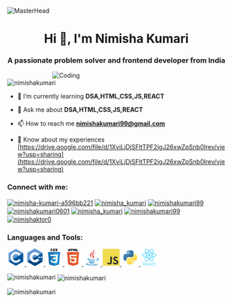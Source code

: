 ![MasterHead](https://user-images.githubusercontent.com/74038190/225813708-98b745f2-7d22-48cf-9150-083f1b00d6c9.gif)
<h1 align="center">Hi 👋, I'm Nimisha Kumari</h1>

<h3 align="center">A passionate problem solver and frontend developer from India</h3>
<img align="right" alt="Coding" width="400" src="https://user-images.githubusercontent.com/74038190/221352975-94759904-aa4c-4032-a8ab-b546efb9c478.gif">

<p align="left"> <img src="https://komarev.com/ghpvc/?username=nimishakumari&label=Profile%20views&color=0e75b6&style=flat" alt="nimishakumari" /> </p>

- 🌱 I’m currently learning **DSA,HTML,CSS,JS,REACT**

- 💬 Ask me about **DSA,HTML,CSS,JS,REACT**

- 📫 How to reach me **nimishakumari99@gmail.com**

- 📄 Know about my experiences [https://drive.google.com/file/d/1XviLjDjSFltTPF2igJ26xwZpSnb0Irev/view?usp=sharing](https://drive.google.com/file/d/1XviLjDjSFltTPF2igJ26xwZpSnb0Irev/view?usp=sharing)

<h3 align="left">Connect with me:</h3>
<p align="left">
<a href="https://linkedin.com/in/nimisha-kumari-a596bb221" target="blank"><img align="center" src="https://raw.githubusercontent.com/rahuldkjain/github-profile-readme-generator/master/src/images/icons/Social/linked-in-alt.svg" alt="nimisha-kumari-a596bb221" height="30" width="40" /></a>
<a href="https://www.codechef.com/users/nimisha_kumari" target="blank"><img align="center" src="https://cdn.jsdelivr.net/npm/simple-icons@3.1.0/icons/codechef.svg" alt="nimisha_kumari" height="30" width="40" /></a>
<a href="https://www.hackerrank.com/nimishakumari99" target="blank"><img align="center" src="https://raw.githubusercontent.com/rahuldkjain/github-profile-readme-generator/master/src/images/icons/Social/hackerrank.svg" alt="nimishakumari99" height="30" width="40" /></a>
<a href="https://codeforces.com/profile/nimishakumari0601" target="blank"><img align="center" src="https://raw.githubusercontent.com/rahuldkjain/github-profile-readme-generator/master/src/images/icons/Social/codeforces.svg" alt="nimishakumari0601" height="30" width="40" /></a>
<a href="https://www.leetcode.com/nimisha_kumari" target="blank"><img align="center" src="https://raw.githubusercontent.com/rahuldkjain/github-profile-readme-generator/master/src/images/icons/Social/leet-code.svg" alt="nimisha_kumari" height="30" width="40" /></a>
<a href="https://www.hackerearth.com/nimishakumari99" target="blank"><img align="center" src="https://raw.githubusercontent.com/rahuldkjain/github-profile-readme-generator/master/src/images/icons/Social/hackerearth.svg" alt="nimishakumari99" height="30" width="40" /></a>
<a href="https://auth.geeksforgeeks.org/user/nimishaktor0" target="blank"><img align="center" src="https://raw.githubusercontent.com/rahuldkjain/github-profile-readme-generator/master/src/images/icons/Social/geeks-for-geeks.svg" alt="nimishaktor0" height="30" width="40" /></a>
</p>

<h3 align="left">Languages and Tools:</h3>
<p align="left"> <a href="https://www.cprogramming.com/" target="_blank" rel="noreferrer"> <img src="https://raw.githubusercontent.com/devicons/devicon/master/icons/c/c-original.svg" alt="c" width="40" height="40"/> </a> <a href="https://www.w3schools.com/cpp/" target="_blank" rel="noreferrer"> <img src="https://raw.githubusercontent.com/devicons/devicon/master/icons/cplusplus/cplusplus-original.svg" alt="cplusplus" width="40" height="40"/> </a> <a href="https://www.w3schools.com/css/" target="_blank" rel="noreferrer"> <img src="https://raw.githubusercontent.com/devicons/devicon/master/icons/css3/css3-original-wordmark.svg" alt="css3" width="40" height="40"/> </a> <a href="https://www.w3.org/html/" target="_blank" rel="noreferrer"> <img src="https://raw.githubusercontent.com/devicons/devicon/master/icons/html5/html5-original-wordmark.svg" alt="html5" width="40" height="40"/> </a> <a href="https://www.java.com" target="_blank" rel="noreferrer"> <img src="https://raw.githubusercontent.com/devicons/devicon/master/icons/java/java-original.svg" alt="java" width="40" height="40"/> </a> <a href="https://developer.mozilla.org/en-US/docs/Web/JavaScript" target="_blank" rel="noreferrer"> <img src="https://raw.githubusercontent.com/devicons/devicon/master/icons/javascript/javascript-original.svg" alt="javascript" width="40" height="40"/> </a> <a href="https://www.python.org" target="_blank" rel="noreferrer"> <img src="https://raw.githubusercontent.com/devicons/devicon/master/icons/python/python-original.svg" alt="python" width="40" height="40"/> </a> <a href="https://reactjs.org/" target="_blank" rel="noreferrer"> <img src="https://raw.githubusercontent.com/devicons/devicon/master/icons/react/react-original-wordmark.svg" alt="react" width="40" height="40"/> </a> </p>

<p><img align="left" src="https://github-readme-stats.vercel.app/api/top-langs?username=nimishakumari&show_icons=true&locale=en&layout=compact" alt="nimishakumari" /></p>

<p>&nbsp;<img align="center" src="https://github-readme-stats.vercel.app/api?username=nimishakumari&show_icons=true&locale=en" alt="nimishakumari" /></p>

<p><img align="center" src="https://github-readme-streak-stats.herokuapp.com/?user=nimishakumari&" alt="nimishakumari" /></p>
